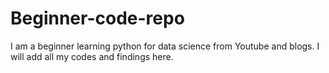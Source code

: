 # Beginner-code-repo

I am a beginner learning python for data science from Youtube and blogs.
I will add all my codes and findings here.

